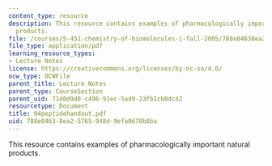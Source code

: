 ```yaml
---
content_type: resource
description: This resource contains examples of pharmacologically important natural
  products.
file: /courses/5-451-chemistry-of-biomolecules-i-fall-2005/788e04638ea25765948d9efa0670b8ba_04peptidehandout.pdf
file_type: application/pdf
learning_resource_types:
- Lecture Notes
license: https://creativecommons.org/licenses/by-nc-sa/4.0/
ocw_type: OCWFile
parent_title: Lecture Notes
parent_type: CourseSection
parent_uid: 71d0d9d8-c496-91ec-5ad9-23fb1cb8dc42
resourcetype: Document
title: 04peptidehandout.pdf
uid: 788e0463-8ea2-5765-948d-9efa0670b8ba
---
```

This resource contains examples of pharmacologically important natural products.